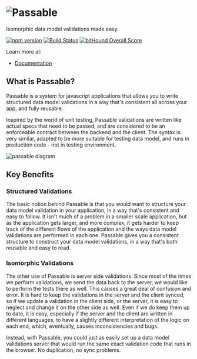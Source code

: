 # ![Passable](https://cdn.rawgit.com/fiverr/passable/master/documentation/assets/img/logo.png?raw=true "Passable")

Isomorphic data model validations made easy.

[![npm version](https://badge.fury.io/js/passable.svg)](https://badge.fury.io/js/passable) [![Build Status](https://travis-ci.org/fiverr/passable.svg?branch=master)](https://travis-ci.org/fiverr/passable) [![bitHound Overall Score](https://www.bithound.io/github/fiverr/passable/badges/score.svg)](https://www.bithound.io/github/fiverr/passable)


Learn more at:
* [Documentation](https://fiverr.github.io/passable/)

## What is Passable?
Passable is a system for javascript applications that allows you to write structured data model validations in a way that's consistent all across your app, and fully reusable.

Inspired by the world of unit testing, Passable validations are written like actual specs that need to be passed, and are considered to be an enforceable contract between the backend and the client. The syntax is very similar, adapted to be more suitable for testing data model, and runs in production code - not in testing environment.

![passable diagram](https://cdn.rawgit.com/fiverr/passable/master/documentation/assets/img/passable_diagram.png?raw=true)

## Key Benefits
### Structured Validations

The basic notion behind Passable is that you would want to structure your data model validation in your application, in a way that's consistent and easy to follow. It isn't much of a problem in a smaller scale application, but as the application gets larger, and more complex, it gets harder to keep track of the different flows of the application and the ways data model validations are performed in each one. Passable gives you a consistent structure to construct your data model validations, in a way that's both reusable and easy to read.

### Isomorphic Validations

The other use of Passable is server side validations. Since most of the times we perform validations, we send the data back to the server, we would like to perform the tests there as well. This causes a great deal of confusion and error. It is hard to keep the validations in the server and the client synced, so if we update a validation in the client side, or the server, it is easy to neglect and change it on the other side as well. Even if we do keep them up to date, it is easy, especially if the server and the client are written in different languages, to have a slightly different interpretation of the logic on each end, which, eventually, causes inconsistencies and bugs.

Instead, with Passable, you could just as easily set up a data model validations server that would run the same exact validation code that runs in the browser. No duplication, no sync problems.
